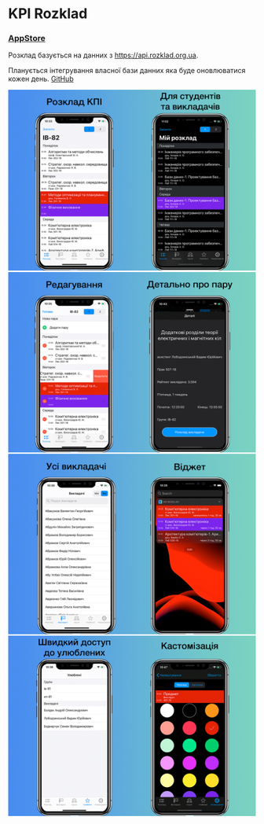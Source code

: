 
#  **KPI Rozklad**

### [AppStore](https://apps.apple.com/ua/app/kpi-rozklad/id1489847008?l=ru&ls=1)

Розклад базується на данних з https://api.rozklad.org.ua.

Планується інтегрування власної бази данних яка буде оновлюватися кожен день. [GitHub](https://github.com/IlyaStarDR/api-kpi-rozklad)

![url](images/preview1.png)
![url](images/preview2.png)
![url](images/preview4.png)![url](images/preview3.png)







